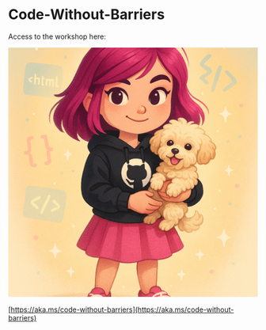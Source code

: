 # Code-Without-Barriers

Access to the workshop here: 

![GitHub Michelle](https://github.com/codess-aus/code-without-barriers/blob/905f0af5cc964c0dec4d29b75c43289619d3d8ac/docs/assets/GitHub%20Michelle.png)

[https://aka.ms/code-without-barriers](https://aka.ms/code-without-barriers)

